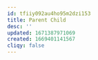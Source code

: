 ```yaml
---
id: tfiiy092au4ho95m2dzi153
title: Parent Child
desc: ''
updated: 1671387971069
created: 1669401141567
cliqy: false
---
```

